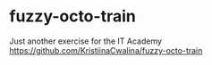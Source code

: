 # fuzzy-octo-train
Just another exercise for the IT Academy
https://github.com/KristiinaCwalina/fuzzy-octo-train
